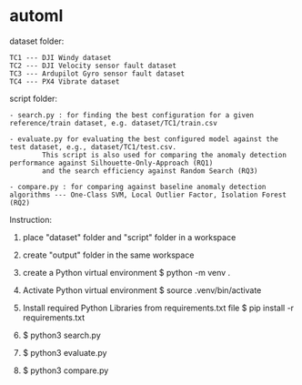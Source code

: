 # automl

dataset folder:

    TC1 --- DJI Windy dataset
    TC2 --- DJI Velocity sensor fault dataset
    TC3 --- Ardupilot Gyro sensor fault dataset
    TC4 --- PX4 Vibrate dataset
    

script folder:

    - search.py : for finding the best configuration for a given reference/train dataset, e.g. dataset/TC1/train.csv

    - evaluate.py for evaluating the best configured model against the test dataset, e.g., dataset/TC1/test.csv. 
            This script is also used for comparing the anomaly detection performance against Silhouette-Only-Approach (RQ1) 
            and the search efficiency against Random Search (RQ3)

    - compare.py : for comparing against baseline anomaly detection algorithms --- One-Class SVM, Local Outlier Factor, Isolation Forest (RQ2)

Instruction:
1. place "dataset" folder and "script" folder in a workspace

2. create "output" folder in the same workspace

3. create a Python virtual environment
    $ python -m venv .

4. Activate Python virtual environment
    $ source .venv/bin/activate

5. Install required Python Libraries from requirements.txt file
    $ pip install -r requirements.txt

6. $ python3 search.py 

7. $ python3 evaluate.py 

8. $ python3 compare.py
